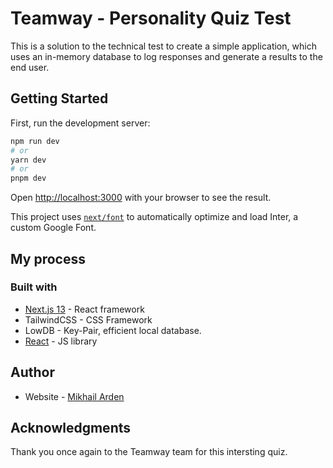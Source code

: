 # Teamway - Personality Quiz Test

This is a solution to the technical test to create a simple application, which uses an in-memory database to log responses and generate a results to the end user.

## Getting Started

First, run the development server:

```bash
npm run dev
# or
yarn dev
# or
pnpm dev
```

Open [http://localhost:3000](http://localhost:3000) with your browser to see the result.

This project uses [`next/font`](https://nextjs.org/docs/basic-features/font-optimization) to automatically optimize and load Inter, a custom Google Font.

## My process

### Built with

- [Next.js 13](https://nextjs.org/) - React framework
- TailwindCSS - CSS Framework
- LowDB - Key-Pair, efficient local database.
- [React](https://reactjs.org/) - JS library

## Author

- Website - [Mikhail Arden](https:/http://mikhailarden.com/)

## Acknowledgments

Thank you once again to the Teamway team for this intersting quiz.
